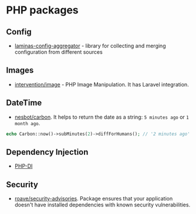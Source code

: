 # PHP packages

## Config

- [laminas-config-aggregator](https://github.com/laminas/laminas-config-aggregator) - library for collecting and merging configuration from different sources

## Images

- [intervention/image](https://github.com/Intervention/image) - PHP Image Manipulation. It has Laravel integration.

## DateTime

- [nesbot/carbon](https://github.com/briannesbitt/Carbon). It helps to return the date as a string: `5 minutes ago` or `1 month ago`.
```php
echo Carbon::now()->subMinutes(2)->diffForHumans(); // '2 minutes ago'
```

## Dependency Injection

- [PHP-DI](https://github.com/PHP-DI/PHP-DI)

## Security

- [roave/security-advisories](https://github.com/Roave/SecurityAdvisories). Package ensures that your application doesn't have installed dependencies with known security vulnerabilities.
